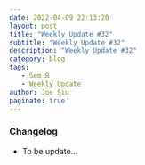 ```yaml
---
date: 2022-04-09 22:13:20
layout: post
title: "Weekly Update #32"
subtitle: "Weekly Update #32"
description: "Weekly Update #32"
category: blog
tags:
   - Sem B
   - Weekly Update
author: Joe Siu
paginate: true
---
```

### Changelog

* To be update...
